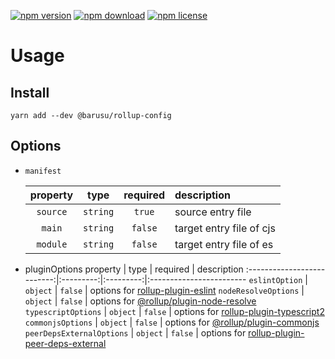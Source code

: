 [![npm version](https://img.shields.io/npm/v/@barusu/rollup-config.svg)](https://www.npmjs.com/package/@barusu/rollup-config)
[![npm download](https://img.shields.io/npm/dm/@barusu/rollup-config.svg)](https://www.npmjs.com/package/@barusu/rollup-config)
[![npm license](https://img.shields.io/npm/l/@barusu/rollup-config.svg)](https://www.npmjs.com/package/@barusu/rollup-config)


# Usage

## Install
```shell
yarn add --dev @barusu/rollup-config
```

## Options

* `manifest`

   property  | type      | required  | description
  :---------:|:---------:|:---------:|:------------------------
   `source`  | `string`  | `true`    | source entry file
   `main`    | `string`  | `false`   | target entry file of cjs
   `module`  | `string`  | `false`   | target entry file of es


* pluginOptions
   property                   | type      | required  | description
  :--------------------------:|:---------:|:---------:|:------------------------
   `eslintOption`             | `object`  | `false`   | options for [rollup-plugin-eslint][]
   `nodeResolveOptions`       | `object`  | `false`   | options for [@rollup/plugin-node-resolve][]
   `typescriptOptions`        | `object`  | `false`   | options for [rollup-plugin-typescript2][]
   `commonjsOptions`          | `object`  | `false`   | options for [@rollup/plugin-commonjs][]
   `peerDepsExternalOptions`  | `object`  | `false`   | options for [rollup-plugin-peer-deps-external][]


[rollup-plugin-eslint]: https://github.com/TrySound/rollup-plugin-eslint#readme
[@rollup/plugin-node-resolve]: https://github.com/rollup/plugins/tree/master/packages/node-resolve#readme
[rollup-plugin-typescript2]: https://github.com/ezolenko/rollup-plugin-typescript2#readme
[@rollup/plugin-commonjs]: https://github.com/rollup/plugins/tree/master/packages/commonjs#readme
[rollup-plugin-peer-deps-external]: https://github.com/pmowrer/rollup-plugin-peer-deps-external#readme
